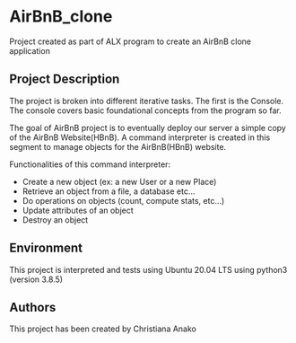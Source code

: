 # AirBnB_clone
Project created as part of ALX program to create an AirBnB clone application


## Project Description
The project is broken into different iterative tasks. The first is the Console. The console covers basic foundational concepts from the program so far. 

The goal of AirBnB project is to eventually deploy our server a simple copy of the AirBnB Website(HBnB). A command interpreter is created in this segment to manage objects for the AirBnB(HBnB) website.

Functionalities of this command interpreter:
- Create a new object (ex: a new User or a new Place)
- Retrieve an object from a file, a database etc...
- Do operations on objects (count, compute stats, etc...)
- Update attributes of an object
- Destroy an object

## Environment
This project is interpreted and tests using Ubuntu 20.04 LTS using python3 (version 3.8.5)

## Authors
This project has been created by Christiana Anako

